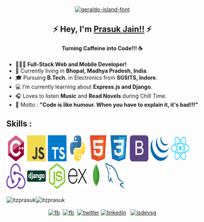 <p align="center">
<a href="https://fontmeme.com/fonts/geraldo-island-font/"><img src="https://fontmeme.com/permalink/210423/c464d814b1cb3b983e81369eabaf01a2.png" alt="geraldo-island-font" border="0"></a>
</p>

<!--Name Font taken from fontmeme.com-->
<h2 align="center">
  &#9889; Hey, I'm
  <a target="blank" href="https://itzprasuk.github.io/">Prasuk Jain!!</a>
  &#9889;
</h2>
<h4 align="center">Turning Caffeine into Code!!! &#9749;</h4>

<!-- <p align="left">
  <img
    src="https://komarev.com/ghpvc/?username=itzprasuk&style=plastic&color=red"
    alt="itzprasuk"
  /> -->

- &#128104;&#127995;&#8205;&#128187; **Full-Stack Web and Mobile Developer!**
- &#128205; Currently living in **Bhopal, Madhya Pradesh, India**.
- &#x1f393; Pursuing **B.Tech.** in Electronics from **SGSITS, Indore**.
- &#128187; I’m currently learning about **Express.js and Django**.
- &#127911; Loves to listen **Music** and **Read Novels** during Chill Time.
- &#x1f3af; Motto : **"Code is like humour. When you have to explain it, it's bad!!!"**
</p>

<!-- All skill images have been taken from https://github.com/devicons/devicon -->
<h2 align="left">Skills :</h2>
<p align="left">
  <img src="images/cplusplus.svg" height="70" width="50" />
  <img src="images/javascript.svg" height="70" width="50" />
  <img src="images/typescript.svg" height="70" width="50" />
  <img src="images/python.svg" height="70" width="50"/>
  <img src="images/html5.svg" height="70" width="50" />
  <img src="images/css3.svg" height="70" width="50" />
  <img src="images/bootstrap.svg" height="70" width="50" />
  <img src="images/jquery.svg" height="70" width="50" />
  <img src="images/react.svg" height="70" width="50" />
  <img src="images/redux.svg" height="70" width="50" />
  <img src="images/django.svg" height="70" width="50" />
  <img src="images/nodejs.svg" height="70" width="50" />
  <img src="images/express.svg" height="70" width="50" />
  <img src="images/mongodb.svg" height="70" width="40" />
  <img src="images/mysql.svg" height="70" width="50" />
</p>

<p>
  <img
    align="center"
    src="https://github-readme-stats.vercel.app/api/top-langs/?username=itzprasuk&layout=compact&theme=vue&include_all_commits=true&hide_border=true"
    alt="itzprasuk"
    width="45%"
  /><img
    align="center"
    src="https://github-readme-stats.vercel.app/api?username=itzprasuk&show_icons=true&theme=vue&include_all_commits=true&hide_border=true&show_owner=true"
    alt="itzprasuk"
    width="54%"
  />
</p>

<p align="center">
  <a align="center" href="mailto:prasukjain4700@gmail.com" target="blank"
    ><img
      align="center"
      src="https://cdn.jsdelivr.net/npm/simple-icons@3.0.1/icons/gmail.svg"
      alt="fb"
      height="40"
      width="40" /></a
  >&nbsp;
  <a
    align="center"
    href="https://www.facebook.com/thereal.prasuk/"
    target="blank"
    ><img
      align="center"
      src="https://cdn.jsdelivr.net/npm/simple-icons@3.0.1/icons/facebook.svg"
      alt="fb"
      height="40"
      width="40" /></a
  >&nbsp;
  <a align="center" href="https://twitter.com/thereal_prasuk" target="blank"
    ><img
      align="center"
      src="https://cdn.jsdelivr.net/npm/simple-icons@3.0.1/icons/twitter.svg"
      alt="twitter"
      height="40"
      width="40"
  /></a>
  <a align="center" href="https://linkedin.com/in/prasukjain04" target="blank"
    ><img
      align="center"
      src="https://cdn.jsdelivr.net/npm/simple-icons@3.0.1/icons/linkedin.svg"
      alt="linkedin"
      height="40"
      width="40"
  /></a>
  &nbsp;
  <a align="center" href="https://instagram.com/thereal_prasuk" target="blank"
    ><img
      align="center"
      src="https://cdn.jsdelivr.net/npm/simple-icons@3.0.1/icons/instagram.svg"
      alt="jsdevsg"
      height="40"
      width="40"
  /></a>
</p>
